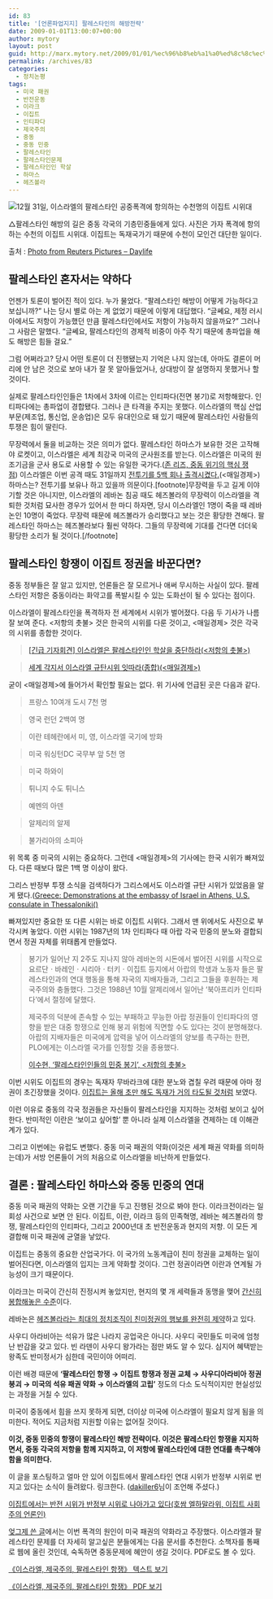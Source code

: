 ```yaml
---
id: 83
title: '[언론파업지지] 팔레스타인의 해방전략'
date: 2009-01-01T13:00:07+00:00
author: mytory
layout: post
guid: http://marx.mytory.net/2009/01/01/%ec%96%b8%eb%a1%a0%ed%8c%8c%ec%97%85%ec%a7%80%ec%a7%80-%ed%8c%94%eb%a0%88%ec%8a%a4%ed%83%80%ec%9d%b8%ec%9d%98-%ed%95%b4%eb%b0%a9%ec%a0%84%eb%9e%b5/
permalink: /archives/83
categories:
  - 정치논평
tags:
  - 미국 패권
  - 반전운동
  - 이라크
  - 이집트
  - 인티파다
  - 제국주의
  - 중동
  - 중동 민중
  - 팔레스타인
  - 팔레스타인문제
  - 팔레스타인인 학살
  - 하마스
  - 헤즈볼라
---
```

<div class="imageblock center">
  <img src="http://cfs11.tistory.com/image/13/tistory/2009/01/01/16/42/495c73cac83a0" title="12월 31일, 이스라엘의 팔레스타인 공중폭격에 항의하는 수천명의 이집트 시위대" /></p> 
  
  <p class="cap1">
    △팔레스타인 해방의 길은 중동 각국의 기층민중들에게 있다. 사진은 가자 폭격에 항의하는 수천의 이집트 시위대. 이집트는 독재국가기 때문에 수천이 모인건 대단한 일이다.
  </p>
  
  <p class="link">
    출처 : <a title="사진 출처의 링크로 이동합니다." href="http://www.daylife.com/photo/06MseJ10VPbTh/gaza" target="_blank">Photo from Reuters Pictures &#8211; Daylife</a>
  </p>
</div>

## 팔레스타인 혼자서는 약하다

언젠가 토론이 벌어진 적이 있다. 누가 물었다. “팔레스타인 해방이 어떻게 가능하다고 보십니까?” 나는 당시 별로 아는 게 없었기 때문에 이렇게 대답했다. “글쎄요, 제정 러시아에서도 저항이 가능했던 만큼 팔레스타인에서도 저항이 가능하지 않을까요?” 그러나 그 사람은 말했다. “글쎄요, 팔레스타인의 경제적 비중이 아주 작기 때문에 총파업을 해도 해방은 힘들 걸요.”

그럼 어쩌라고? 당시 어떤 토론이 더 진행됐는지 기억은 나지 않는데, 아마도 결론이 머리에 안 남은 것으로 보아 내가 잘 못 알아들었거나, 상대방이 잘 설명하지 못했거나 할 것이다.

실제로 팔레스타인인들은 1차에서 3차에 이르는 인티파다(전면 봉기)로 저항해왔다. 인티파다에는 총파업이 경합됐다. 그러나 큰 타격을 주지는 못했다.&nbsp;이스라엘의 핵심 산업부문(제조업, 통신업, 운송업)은 모두 유대인으로 돼 있기 때문에 팔레스타인 사람들의 투쟁은 힘이 딸린다.

무장력에서 둘을 비교하는 것은 의미가 없다. 팔레스타인 하마스가 보유한 것은 고작해야 로켓이고, 이스라엘은 세계 최강국 미국의 군사원조를 받는다. 이스라엘은 미국의 원조기금을 군사 용도로 사용할 수 있는 유일한 국가다.(<a href="http://wspaper.org/0_view.php?urn=urn:newsml:counterfire.or.kr:20060815T000000%2B0900:c108-johnReese:1U" target="_blank" title="존 리즈, 중동 위기의 핵심 쟁점">존 리즈, 중동 위기의 핵심 쟁점</a>)&nbsp;이스라엘은 이번 공격 때도 31일까지 <a href="http://news.mk.co.kr/newsRead.php?sc=30000018&cm=국제%20주요기사&year=2009&no=302&selFlag=&relatedcode=&wonNo=&sID=303" target="_blank" title="해당 기사로 이동합니다.">전투기를 5백 회나 출격시켰다.</a>(&lt;매일경제&gt;) 하마스는? 전투기를 보유나 하고 있을까 의문이다.[footnote]무장력을 두고 길게 이야기할 것은 아니지만, 이스라엘의 레바논 침공 때도 헤즈볼라의 무장력이 이스라엘을 격퇴한 것처럼 묘사한 경우가 있어서 한 마디 하자면, 당시 이스라엘인 1명이 죽을 때 레바논인 10명이 죽었다. 무장력 때문에 헤즈볼라가 승리했다고 보는 것은 황당한 견해다. 팔레스타인 하마스는 헤즈볼라보다 훨씬 약하다. 그들의 무장력에 기대를 건다면 더더욱 황당한 소리가 될 것이다.[/footnote]

## 팔레스타인 항쟁이 이집트 정권을 바꾼다면?

중동 정부들은 잘 알고 있지만, 언론들은 잘 모르거나 애써 무시하는 사실이 있다. 팔레스타인 저항은 중동이라는 화약고를 폭발시킬 수 있는 도화선이 될 수 있다는 점이다.

이스라엘이 팔레스타인을 폭격하자 전 세계에서 시위가 벌어졌다. 다음 두 기사가 나름 잘 보여 준다. &lt;저항의 촛불&gt; 것은 한국의 시위를 다룬 것이고, &lt;매일경제&gt; 것은 각국의 시위를 종합한 것이다.

> <a href="http://wspaper.org/0_view.php?urn=cor12-save-pal" target="_blank" title="저항의 촛불의 해당 기사로 이동합니다.">[긴급 기자회견] 이스라엘은 팔레스타인인 학살을 중단하라(&lt;저항의 촛불&gt;)</a>
  
> <a href="http://news.google.co.kr/news/url?sa=t&ct=kr/1-0&fp=495c0638f0db75d0&ei=2Z5cScTyBYrQgAPAmfRW&url=http%3A//news.mk.co.kr/newsRead.php%3Fsc%3D30000021%26cm%3D%25EC%25A0%2595%25EC%25B9%2598%2520%25EC%25A3%25BC%25EC%259A%2594%25EA%25B8%25B0%25EC%2582%25AC%26year%3D2008%26no%3D790789%26selFlag%3D%26relatedcode%3D%26wonNo%3D%26sID%3D300&cid=1270388537&usg=AFQjCNH36DVqAVg8jF6AaP78J0wNk8t7wg" target="_blank" title="매일경제의 해당 기사로 이동합니다.">세계 각지서 이스라엘 규탄시위 잇따라(종합)(&lt;매일경제&gt;)</a>

굳이 &lt;매일경제&gt;에 들어가서 확인할 필요는 없다. 위 기사에 언급된 곳은 다음과 같다. 

> 프랑스 10여개 도시 7천 명
  
> 영국 런던 2백여 명
  
> 이란 테헤란에서 미, 영, 이스라엘 국기에 방화
  
> 미국 워싱턴DC 국무부 앞 5천 명
  
> 미국 하와이
  
> 튀니지 수도 튀니스
  
> 예멘의 아덴
  
> 알제리의 알제
  
> 불가리아의 소피아

위 목록 중 미국의 시위는 중요하다. 그런데 &lt;매일경제&gt;의 기사에는 한국 시위가 빠져있다. 다른 때보다 많은 1백 명 이상이 왔다.

그리스 반정부 투쟁 소식을 검색하다가 그리스에서도 이스라엘 규탄 시위가 있었음을 알게 됐다.(<a href="http://news.infoshop.org/article.php?story=20081229205618240" target="_blank" title="[http://news.infoshop.org/article.php?story=20081229205618240]로 이동합니다.">Greece: Demonstrations at the embassy of Israel in Athens, U.S. consulate in Thessaloniki(<Infoshop News>)</a>

빠져있지만 중요한 또 다른 시위는 바로 이집트 시위다. 그래서 맨 위에서도 사진으로 부각시켜 놓았다.&nbsp;이런 시위는 1987년의 1차 인티파다 때 아랍 각국 민중의 분노와 결합되면서 정권 자체를 위태롭게 만들었다.

> 봉기가 일어난 지 2주도 지나지 않아 레바논의 시돈에서 벌어진 시위를 시작으로 요르단ㆍ바레인ㆍ시리아ㆍ터키ㆍ이집트 등지에서 아랍의 학생과 노동자 들은 팔레스타인과의 연대 행동을 통해 자국의 지배자들과, 그리고 그들을 후원하는 제국주의와 충돌했다. 그것은 1988년 10월 알제리에서 일어난 ‘북아프리카 인티파다’에서 절정에 달했다.
> 
> 제국주의 덕분에 존속할 수 있는 부패하고 무능한 아랍 정권들이 인티파다의 영향을 받은 대중 항쟁으로 인해 붕괴 위험에 직면할 수도 있다는 것이 분명해졌다. 아랍의 지배자들은 미국에게 압력을 넣어 이스라엘의 양보를 촉구하는 한편, PLO에게는 이스라엘 국가를 인정할 것을 종용했다.
> 
> <p class="link">
>   <a href="http://wspaper.org/0_view.php?urn=urn:newsml:counterfire.or.kr:20040718T000000%2B0900:w7.0-114" target="_blank" title="해당 기사 보러 가기">이수현, ‘팔레스타인인들의 민중 봉기’, &lt;저항의 촛불&gt;</a>
> </p>

이번 시위도 이집트의 경우는 독재자 무바라크에 대한 분노와 겹칠 우려 때문에 아마 정권이 초긴장했을 것이다. <a href="http://wspaper.org/0_view.php?urn=urn:newsml:counterfire.or.kr:20080221T094807%2B0900:c75-ezipt:1U" target="_blank" title="호쌈 엘하말라위, ‘이집트 노동자 파업이 친미국가를 뒤흔들다’">이집트는 올해 초만 해도 독재가 거의 타도될 것처럼</a> 보였다. 

이런 이유로 중동의 각국 정권들은 자신들이 팔레스타인을 지지하는 것처럼 보이고 싶어한다. 반미적인 이란은 ‘보이고 싶어할’ 뿐 아니라 실제 이스라엘을 견제하는 데 이해관계가 있다.

그리고 이번에는 유럽도 변했다. 중동 미국 패권의 약화(이것은 세계 패권 약화를 의미하는데)가 서방 언론들이 거의 처음으로 이스라엘을 비난하게 만들었다.

## 결론 : 팔레스타인 하마스와 중동 민중의 연대

중동 미국 패권의 약화는 오랜 기간을 두고 진행된 것으로 봐야 한다. 이라크전이라는 일회성 사건으로 보면 안 된다. 이집트, 이란, 이라크 등의 민족혁명, 레바논 헤즈볼라의 항쟁, 팔레스타인의 인티파다, 그리고 2000년대 초 반전운동과 현지의 저항. 이 모든 게 결합해 미국 패권에 균열을 낳았다.

이집트는 중동의 중요한 산업국가다. 이 국가의 노동계급이 친미 정권을 교체하는 일이 벌어진다면, 이스라엘의 입지는 크게 약화할 것이다. 그런 정권이라면 이란과 연계될 가능성이 크기 때문이다.

이라크는 미국이 간신히 진정시켜 놓았지만, 현지의 몇 개 세력들과 동맹을 맺어 <a href="http://wspaper.org/0_view.php?urn=urn:newsml:counterfire.or.kr:20080918T083640%2B0900:cor05-iraq:1U" target="_blank" title="사이먼 아사프, 이라크 ─ 언론에 비친 모습과 배후의 진실">간신히 봉합해놓은 수준</a>이다.

레바논은 <a href="http://wspaper.org/0_view.php?urn=urn:newsml:counterfire.or.kr:20061205T183947%2B0900:c23-lebanon:1U" target="_blank" title="김용민, 레바논 정치 위기 - 1백만 명이 친미 정부의 퇴진을 요구하다">헤즈볼라라는 최대의 정치조직이 친미정권의 행보를 완전히 제약</a>하고 있다.

사우디 아라비아는 석유가 많은 나라지 공업국은 아니다. 사우디 국민들도 미국에 엄청난 반감을 갖고 있다. 빈 라덴이 사우디 왕가라는 점만 봐도 알 수 있다. 심지어 혜택받는 왕족도 반미정서가 심한데 국민이야 어떠리.

이런 배경 때문에&nbsp;**‘팔레스타인 항쟁 → 이집트 항쟁과 정권 교체 → 사우디아라비아 정권 붕괴 → 미국의 석유 패권 약화 → 이스라엘의 고립’** 정도의 다소 도식적이지만 현실성있는 과정을 거칠 수 있다.

미국이 중동에서 힘을 쓰지 못하게 되면, 더이상 미국에 이스라엘이 필요치 않게 됨을 의미한다. 적어도 지금처럼 지원할 이유는 없어질 것이다.

**이것, 중동 민중의 항쟁이 팔레스타인 해방 전략이다. 이것은 팔레스타인 항쟁을 지지하면서, 중동 각국의 저항을 함께 지지하고, 이 저항에 팔레스타인에 대한 연대를 촉구해야 함을 의미한다.**

이 글을 포스팅하고 얼마 안 있어 이집트에서 팔레스타인 연대 시위가 반정부 시위로 번지고 있다는 소식이 들려왔다. 링크한다. (<a href="http://dakiller6.egloos.com" target="_blank" title="[http://dakiller6.egloos.com]로 이동합니다.">dakiller6</a>님이 조언해 주셨다.)

<p class="link">
  <a href="http://wspaper.org/0_view.php?urn=cor12-1-egypt-gaza-protest" target="_blank" title="이집트에서는 반전 시위가 반정부 시위로 나아가고 있다(호쌈 엘하말라위, 이집트 사회주의 언론인)">이집트에서는 반전 시위가 반정부 시위로 나아가고 있다(호쌈 엘하말라위, 이집트 사회주의 언론인)</a>
</p>

<div class="gray-textbox">
  <p>
    <a href="http://spar2003.tistory.com/51" target="_blank" title="이스라엘 침공의 배후에는 미국의 패배가…">엊그제 쓴 글</a>에서는 이번 폭격의 원인이 미국 패권의 약화라고 주장했다. 이스라엘과 팔레스타인 문제를 더 자세히 알고싶은 분들에게는 다음 문서를 추천한다. 소책자를 통째로 웹에 올린 것인데, 숙독하면 중동문제에 혜안이 생길 것이다. PDF로도 볼 수 있다.
  </p>
  
  <p class="link">
    <a href="http://wspaper.org/0_view.php?urn=cor12-israel-imperialism-pal-resistance" target="_blank" title="[http://wspaper.org/0_view.php?urn=cor12-israel-imperialism-pal-resistance]로 이동합니다.">《이스라엘, 제국주의, 팔레스타인 항쟁》 텍스트 보기</a>
  </p>
  
  <p class="link">
    <a href="http://wspaper.org/_UPLOAD_PDF/pam-israel-imperialism-palestine.pdf" target="_blank" title="[http://wspaper.org/_UPLOAD_PDF/pam-israel-imperialism-palestine.pdf]로 이동합니다.">《이스라엘, 제국주의, 팔레스타인 항쟁》 PDF 보기</a>
  </p>
</div>